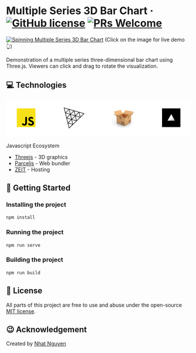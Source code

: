# Multiple Series 3D Bar Chart &middot; [![GitHub license](https://img.shields.io/badge/license-MIT-blue.svg)](./LICENSE) [![PRs Welcome](https://img.shields.io/badge/PRs-welcome-brightgreen.svg)](https://github.com/nattwasm/mschart/pulls)

[![Spinning Multiple Series 3D Bar Chart](./screens/screenshot.gif)](https://mschart.now.sh)
(Click on the image for live demo 👆)

Demonstration of a multiple series three-dimensional bar chart using Three.js.
Viewers can click and drag to rotate the visualization.

## 💻 Technologies
![Technologies Banner](./screens/technologies-banner.png)

Javascript Ecosystem
- [Threejs](https://threejs.org/) - 3D graphics
- [Parceljs](https://parceljs.org/) - Web bundler
- [ZEIT](https://zeit.co/) - Hosting

## 🚀 Getting Started

### Installing the project

```
npm install
```

### Running the project

```
npm run serve
```

### Building the project

```
npm run build
```

## 📄 License
All parts of this project are free to use and abuse under the open-source [MIT license](./LICENSE).

## 😉 Acknowledgement
Created by [Nhat Nguyen](https://github.com/nattwasm)
